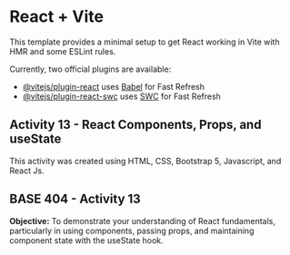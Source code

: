 # React + Vite

This template provides a minimal setup to get React working in Vite with HMR and some ESLint rules.

Currently, two official plugins are available:

- [@vitejs/plugin-react](https://github.com/vitejs/vite-plugin-react/blob/main/packages/plugin-react/README.md) uses [Babel](https://babeljs.io/) for Fast Refresh
- [@vitejs/plugin-react-swc](https://github.com/vitejs/vite-plugin-react-swc) uses [SWC](https://swc.rs/) for Fast Refresh

## Activity 13 - React Components, Props, and useState

This activity was created using HTML, CSS, Bootstrap 5, Javascript, and React Js.

## BASE 404 - Activity 13

__Objective:__ To demonstrate your understanding of React fundamentals, particularly in using components, passing props, and maintaining component state with the useState hook.